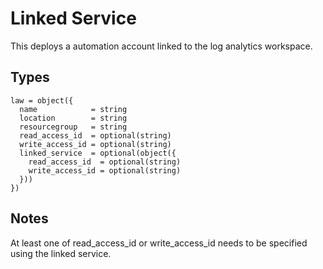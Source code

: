 # Linked Service

This deploys a automation account linked to the log analytics workspace.

## Types

```hcl
law = object({
  name            = string
  location        = string
  resourcegroup   = string
  read_access_id  = optional(string)
  write_access_id = optional(string)
  linked_service  = optional(object({
    read_access_id  = optional(string)
    write_access_id = optional(string)
  }))
})
```

## Notes

At least one of read_access_id or write_access_id needs to be specified using the linked service.
